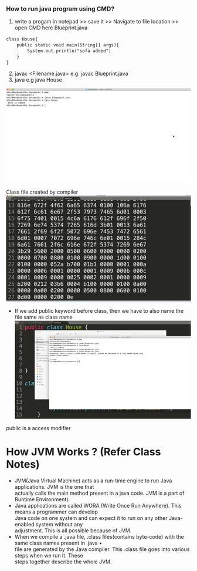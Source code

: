 ### How to run java program using CMD?
1. write a progam in notepad >> save it >> Navigate to file location >> open CMD here
Blueprint.java
```
class House{
    public static void main(String[] args){
        System.out.println("sofa added")
    }
}
```
2. javac <Filename.java> e.g. javac Blueprint.java
3. java <classname> e.g java House

![javaProgram](Assets/image-1.png)  


Class file created by compiler
![Classfile](Assets/image-2.png)


* If we add public keyword before class, then we have to also name the file same as class name
![publicKeyword](Assets/image-3.png)

public is a access modifier

# How JVM Works ? (Refer Class Notes)
* JVM(Java Virtual Machine) acts as a run-time engine to run Java applications. JVM is the one that  
actually calls the main method present in a java code. JVM is a part of Runtime Environment).
* Java applications are called WORA (Write Once Run Anywhere). This means a programmer can develop  
Java code on one system and can expect it to run on any other Java-enabled system without any  
adjustment. This is all possible because of JVM.
* When we compile a .java file, .class files(contains byte-code) with the same class names present in .java •  
file are generated by the Java compiler. This .class file goes into various steps when we run it. These  
steps together describe the whole JVM.